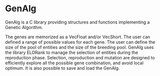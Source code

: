 # GenAlg
GenAlg is a C library providing structures and functions implementing a Genetic Algorithm.

The genes are memorized as a VecFloat and/or VecShort. The user can defined a range of possible values for each gene. The user can define the size of the pool of entities and the size of the breeding pool. GenAlg uses the library ELORank to manage the selection of entities during the reproduction phase. Selection, reproduction and mutation are designed to efficiently explore all the possible gene combination, and avoid local optimum. It is also possible to save and load the GenAlg.
